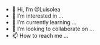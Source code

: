 - 👋 Hi, I’m @Luisolea
- 👀 I’m interested in ...
- 🌱 I’m currently learning ...
- 💞️ I’m looking to collaborate on ...
- 📫 How to reach me ...

<!---
Luisolea/Luisolea is a ✨ special ✨ repository because its `README.md` (this file) appears on your GitHub profile.
You can click the Preview link to take a look at your changes.
--->
